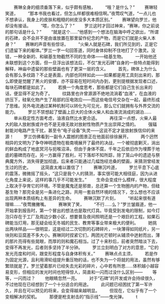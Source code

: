 　　赛琳全身的细须垂落下来，似乎颇有感触，
　　“哦？是什么？”
　　赛琳轻笑道，
　　“那本书我也看过，但怎么样都很难相信啊。”夜莺叹气道，“一点儿也不想承认，我身上的皮肤和粗糙的树皮没多大本质区别。”
　　赛琳望向罗兰，他却没有接话。
　　“喂，你怎么了？”
　　罗兰这时才回过神来，“赛琳，你之前说的那句话是什么？”
　　“就是这个……”他感到一个想法在脑海中呼之欲出，“所谓的石碑，会不会并不是由谁放置在那里留作纪念的产物，而是它们就是火柴人本身？”
　　赛琳的声音有些惊讶。
　　“火柴人就是石碑，我们所见到的，正是它们遗留下来的躯体。”罗兰一字一句回答道，同时身体抑制不住地打了个激灵。没错，一种全新的、和碳基生物截然不同的生命体——硅基生物。
　　一开始他还未联想到这个方面，但一旦浮出该想法后，不仅“发光石碑”自身的一些特点能得到解释，神庙中遗留的那些壁画也有了更深一层的含义。
　　首先，碑体上为什么会有那么多纹路？不止是表面，内部也同样如此——如果都是用工具刻出来的，那么即使是觉醒了黑火的安娜，亦不容易在短时间内办到，更别提根据发现者口述，每块石碑都是如此了。
　　若换一个角度思考，那些都是它们自己生长出来的话，便显得不足为奇了。
　　纹路里也许曾源源不绝地流淌着“血液”，在血液的挤压下，硅氧化物产生了局部的压电效应——而这些电信号交杂在一起，最终形成了思维。另外电流通过某种机制可以转化为可见光，那么它们就拥有与外界交流的能力。
　　罗兰不禁想起了壁画上巨大的合体火柴人和血液流淌成的湖泊……
　　单从稳定性方面考虑，油液自然比水更合适。
　　再往深一点想，火柴人最大的敌人放射族或许也不是无缘无故对放射性物质产生出崇拜之情的。
　　强辐射能对电路产生干扰，甚至令“电子设备”失灵——这说不定才是放射族信仰的来源！
　　罗兰仿佛看到一副令人震撼的图景正在他面前徐徐展开。
　　两个迥然相异的文明为了争夺神明遗物在极南境展开了最终的决战，一个被彻底剿灭，淌出的鲜血构成了地底冥河与扼喉沼泽。但由于身体不腐，千年之后依旧作为埋葬于地底的墓碑而存在。另一方赢得了胜利，可下落却不知所踪，除了笼山中的遗迹与祭典魔方外，消失得更加彻底。后来者只能通过几幅饱经沧桑的壁画，来猜测曾经发生过的历史。
　　这简直太难以置信了！
　　赛琳沉吟道，
　　罗兰平息下心底的震荡，微微摇了摇头，“这只是我个人的猜测，事实很可能大相径庭，因为从进化角度上来说，这样的事几乎不可能发生。”
　　生命会变成什么模样，很大程度上取决于孕育它的环境。不管是魔鬼还是邪兽，总还算一个生物圈内的产物，但硅基生物？那完全是另一条进化之路，共用一套自然环境的情况下，怎么想也不应该出现两种本质结构上有差异的生命。
　　赛琳沉默了片刻，
　　“听起来很有道理嘛……”夜莺撇撇嘴。
　　赛琳笑了笑，
　　“不行……么？”罗兰皱眉道，他一开始拿到报告时，第一个冒出的想法也是取代灯具。毕竟受到发电的限制，如今灯泡只存在于工厂及周边少数小区，想要普及夜间照明还是一个艰巨的工程。如果石碑能当灯用，那无疑会给无冬城的民生、教育等事业带来极大的便利。
　　她挑出两块样品——很明显，这是经过二次切割的石碑碎片，一块薄得如同纸片，另一块则和豆腐差不多大小。赛琳同时捏紧它们，两团光芒顿时从辅须中迸射而出，薄的那片亮得有些晃眼，而厚的则和魔石相当。过了十来秒后，前者突然暗淡下去，变得不再发光，后者则多坚持了半分钟。
　　罗兰立刻明白了对方的意思，“它的发光亮度和时间，跟变形程度与自身体积有关。”
　　赛琳点点主须，
　　若是作为固定光源，且利用滑轮组提升重压物的话，也不失为一个将就的用法，虽然有够繁琐就是了。罗兰望着那片已经失去光彩的碎片，心中若有所思……体积越小越容易变形，但相应的发光时间也短得惊人，简直和一闪而过没什么区别——
　　等等，一闪而过？
　　他眼睛忽然一亮。
　　对于“石碑”的开发或许会持续很久，不过他现在已经想到了一个十分适合的用途。
　　此问题已经困扰了第一军许久，并且在可以预见的将来，会变得越来越明显。
　　但现在，它似乎有了一个变相解决的契机。
　　那便是枪支射击的“指示线”——曳光弹。
　　t